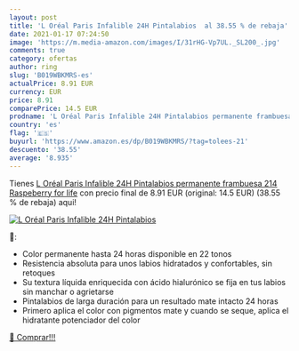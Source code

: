 ```yaml
---
layout: post
title: 'L Oréal Paris Infalible 24H Pintalabios  al 38.55 % de rebaja'
date: 2021-01-17 07:24:50
image: 'https://m.media-amazon.com/images/I/31rHG-Vp7UL._SL200_.jpg'
comments: true
category: ofertas
author: ring
slug: 'B019WBKMRS-es'
actualPrice: 8.91 EUR
currency: EUR
price: 8.91
comparePrice: 14.5 EUR
prodname: 'L Oréal Paris Infalible 24H Pintalabios permanente frambuesa 214 Raspeberry for life'
country: 'es'
flag: '🇪🇸'
buyurl: 'https://www.amazon.es/dp/B019WBKMRS/?tag=tolees-21'
descuento: '38.55'
average: '8.935'
---
```


Tienes [L Oréal Paris Infalible 24H Pintalabios permanente frambuesa 214 Raspeberry for life](https://www.amazon.es/dp/B019WBKMRS/?tag=tolees-21) con precio final de  8.91 EUR (original: 14.5 EUR) (38.55 %  de rebaja) aqui!

[![L Oréal Paris Infalible 24H Pintalabios ](https://m.media-amazon.com/images/I/31rHG-Vp7UL._SL200_.jpg)](https://www.amazon.es/dp/B019WBKMRS/?tag=tolees-21)

🔎:

- Color permanente hasta 24 horas disponible en 22 tonos
- Resistencia absoluta para unos labios hidratados y confortables, sin retoques
- Su textura líquida enriquecida con ácido hialurónico se fija en tus labios sin manchar o agrietarse
- Pintalabios de larga duración para un resultado mate intacto 24 horas
- Primero aplica el color con pigmentos mate y cuando se seque, aplica el hidratante potenciador del color

[🛒 Comprar!!!](https://www.amazon.es/dp/B019WBKMRS/?tag=tolees-21)
